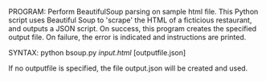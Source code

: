 

PROGRAM: Perform BeautifulSoup parsing on sample html file. This Python script uses Beautiful Soup to 'scrape' the HTML of a ficticious restaurant, and outputs a JSON script.  On success, this program creates the specified output file. On failure, the error is indicated and instructions are printed.

SYNTAX: python bsoup.py *input.html* [outputfile.json]

If no outputfile is specified, the file output.json will be created and used.

